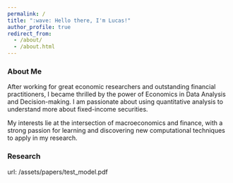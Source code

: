 ```yaml
---
permalink: /
title: ":wave: Hello there, I'm Lucas!"
author_profile: true
redirect_from: 
  - /about/
  - /about.html
---
```


### About Me
After working for great economic researchers and outstanding financial practitioners, I became thrilled by the power of Economics in Data Analysis and Decision-making. I am passionate about using quantitative analysis to understand more about fixed-income securities.

My interests lie at the intersection of macroeconomics and finance, with a strong passion for learning and discovering new computational techniques to apply in my research.


### Research

url: /assets/papers/test_model.pdf
